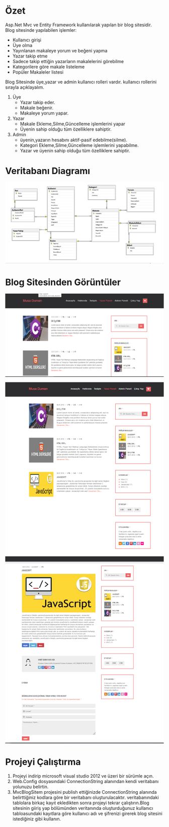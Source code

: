 # Özet
Asp.Net Mvc ve Entity Framework kullanılarak yapılan bir blog sitesidir.<br>
Blog sitesinde yapılabilen işlemler:<br>
 - Kullanıcı girişi
 - Üye olma
 - Yayınlanan makaleye yorum ve beğeni yapma
 - Yazar takip etme
 - Sadece takip ettiğin yazarların makalelerini görebilme
 - Kategorilere göre makale listeleme
 - Popüler Makaleler listesi<br>
 
Blog Sitesinde üye,yazar ve admin kullanıcı rolleri vardır.
kullanıcı rollerini sırayla açıklayalım.<br>
1. Üye
    - Yazar takip eder.
    - Makale beğenir.
    - Makaleye yorum yapar.
2. Yazar
    - Makale Ekleme,Silme,Güncelleme işlemlerini yapar
    - Üyenin sahip olduğu tüm özelliklere sahiptir.
3. Admin
    - üyenin,yazarın hesabını aktif-pasif edebilme(silme).
    - Kategori Ekleme,Silme,Güncelleme işlemlerini yapabilme.
    - Yazar ve üyenin sahip olduğu tüm özelliklere sahiptir.
    
# Veritabanı Diagramı
![Veritabanı Diyagram](https://github.com/mosaduman/Mvc-Blog/blob/master/g%C3%B6r%C3%BCnt%C3%BCler/veritabaniDiyagram.png?raw=true)
# Blog Sitesinden Görüntüler
![Anasayfa](https://github.com/mosaduman/Mvc-Blog/blob/master/g%C3%B6r%C3%BCnt%C3%BCler/yakin.PNG)

![Anasayfa](https://github.com/mosaduman/Mvc-Blog/blob/master/g%C3%B6r%C3%BCnt%C3%BCler/anasayfa.png?raw=true)
![Makale Detay](https://github.com/mosaduman/Mvc-Blog/blob/master/g%C3%B6r%C3%BCnt%C3%BCler/makaledetay.PNG)
# Projeyi Çalıştırma
1. Projeyi indirip microsoft visual studio 2012 ve üzeri bir sürümle açın.
2. Web.Config dosyasındaki ConnectionString alanından kendi veritabanı yolunuzu belirtin.
3. MvcBlogSitem projesini publish ettiğinizde ConnectionString alanında belirttiğiniz kodlara göre bir veritabanı oluşturulacaktır.
veritabanındaki tablolara birkaç kayıt ekledikten sonra projeyi tekrar çalıştırın.Blog sitesinin giiriş yap bölümünden veritanında oluşturduğunuz kullanıcı tabloasundaki kayıtlara göre kullanıcı adı ve şifrenizi girerek blog sitesini istediğiniz gibi kullanın.
